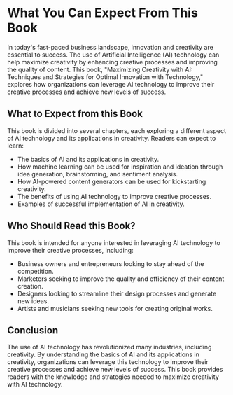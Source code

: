 What You Can Expect From This Book
================================================

In today's fast-paced business landscape, innovation and creativity are essential to success. The use of Artificial Intelligence (AI) technology can help maximize creativity by enhancing creative processes and improving the quality of content. This book, "Maximizing Creativity with AI: Techniques and Strategies for Optimal Innovation with Technology," explores how organizations can leverage AI technology to improve their creative processes and achieve new levels of success.

What to Expect from this Book
-----------------------------

This book is divided into several chapters, each exploring a different aspect of AI technology and its applications in creativity. Readers can expect to learn:

* The basics of AI and its applications in creativity.
* How machine learning can be used for inspiration and ideation through idea generation, brainstorming, and sentiment analysis.
* How AI-powered content generators can be used for kickstarting creativity.
* The benefits of using AI technology to improve creative processes.
* Examples of successful implementation of AI in creativity.

Who Should Read this Book?
--------------------------

This book is intended for anyone interested in leveraging AI technology to improve their creative processes, including:

* Business owners and entrepreneurs looking to stay ahead of the competition.
* Marketers seeking to improve the quality and efficiency of their content creation.
* Designers looking to streamline their design processes and generate new ideas.
* Artists and musicians seeking new tools for creating original works.

Conclusion
----------

The use of AI technology has revolutionized many industries, including creativity. By understanding the basics of AI and its applications in creativity, organizations can leverage this technology to improve their creative processes and achieve new levels of success. This book provides readers with the knowledge and strategies needed to maximize creativity with AI technology.
